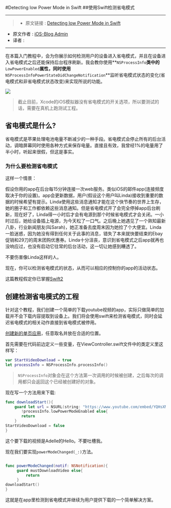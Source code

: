 #Detecting low Power Mode in Swift
##使用Swift检测省电模式

***

>* 原文链接 : [Detecting low Power Mode in Swift](http://www.ios-blog.co.uk/tutorials/swift/detecting-low-power-mode/)
* 原文作者 : [iOS-Blog Admin](http://www.ios-blog.co.uk/)
* 译者 : []()

***

在本篇入门教程中，会为你展示如何检测用户的设备进入省电模式，并且在设备进入省电模式之后还能保持后台程序刷新。我会教你使用**`NSProcessInfo`**类中的**`LowPowerEnabled`**属性，同时使用**`NSProcessInfoPowerStateDidChangeNotification`**监听省电模式状态的变化(省电模式和非省电模式状态改变)来实现所说的功能。

![](http://iosblogimagestorage.s3-us-west-2.amazonaws.com/wp-content/uploads/2016/02/12055744/Swift-Tutorial-Detect-Low-Power-Mode.png)

> 截止目前，Xcode的iOS模拟器没有省电模式的开关选项，所以要测试的话，需要在真机上跑测试工程。

## 省电模式是什么?

省电模式是苹果处理电池电量不断减少的一种手段。省电模式会停止所有的后台活动，调暗屏幕同时使用各种方式来保存电量。直接且有效，我曾经1%的电量用了半小时，听起来很假，但这是事实。

### 为什么要检测省电模式

这样一个情景：

假设你用的app在后台每15分钟连接一次web服务。类似iOS的邮件app(连接频度取决于你的设置)。app会更新数据，用户(假设这个用户叫Linda)接收到重要的数据的时候希望有提示。Linda使用这些消息通知才能在这个快节奏的世界上生存，她的圈子和工作都依赖这些消息通知。但是省电模式开了会完全停掉app后台刷新，现在好了，Linda得一小时后才会有电源到那个时候省电模式才会关闭。一小时过后，她给设备插上电源，为今天松了一口气。之后晚上她遇见了一个熟知最新八卦，行业新闻朋友(叫Sarah)，她正准备去度周末因为她捡了个大便宜。Linda一脸迷惑，因为她没有得到任何关于此事的消息，错失了本来就快要结束的Ebay促销和29刀的周末团购优惠券。Linda十分沮丧，意识到省电模式之后app就再也没响应过，也没有启动它往常的后台活动，这一切让她感到糟透了。

不要伤害像Linda这样的人。

现在，你可以检测省电模式的状态，从而可以相应的控制你的app的活动状态。

这篇教程假定你已掌握[Swift2](http://www.ios-blog.co.uk/tutorials/swift/programming-introduction/)

## 创建检测省电模式的工程

针对这个教程，我们创建一个简单的下载youtube视频的app，实际只做简单的加载并不会下载内容提取到设备上。我们将会使用swift来检测省电模式，同时会延迟省电模式的相关动作直接到省电模式被停用。

[创建新的单页应用](http://www.ios-blog.co.uk/tutorials/xcode/how-to-create-a-new-single-view-application/)，任意取名并放在合适的位置。

首先需要在代码前边定义一些变量，在ViewController.swift文件中的类定义里这样写：

```swift
var StartVideoDownload = true
let processInfo = NSProcessInfo.processInfo()
```

> `NSProcessInfo`对象会在这个方法第一次调用的时候被创建，之后每次的调用都只会返回这个已经被创建好的对象。

现在写一个方法用来下载:

```swift
func downloadStart(){
    guard let url = NSURL(string: "https://www.youtube.com/embed/YQHsXMglC9A") where
       !processInfo.lowPowerModeEnabled else{
       return
    }
StartVideoDownload = false
}

```

这个要下载的视频是Adelle的Hello。不要吐槽我。

现在我们要实现`powerModeChanged(_:)`方法。

```swift

func powerModeChanged(notif: NSNotification){
     guard mustDownloadVideo else{
         return
     }
downloadStart()
}
```

这就是在app里检测到省电模式并继续为用户提供下载的一个简单解决方案。